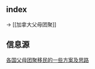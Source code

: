 
## index

-> [[加拿大父母团聚]]

## 信息源

[各国父母团聚移民的一些方案及思路](https://www.xiaohongshu.com/explore/6434fb410000000013001a90)